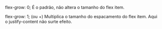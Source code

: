 flex-grow: 0; É o padrão, não altera o tamanho do flex item.

flex-grow: 1; (ou +) Multiplica o tamanho do espacamento do flex item. Aqui o justify-content não surte efeito.